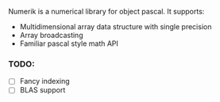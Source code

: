 Numerik is a numerical library for object pascal. It supports:
- Multidimensional array data structure with single precision
- Array broadcasting
- Familiar pascal style math API

### TODO:
- [ ] Fancy indexing
- [ ] BLAS support

